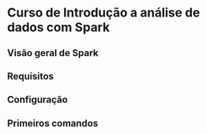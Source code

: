 # Curso de Introdução a análise de dados com Spark
## Visão geral de Spark
## Requisitos
## Configuração
## Primeiros comandos